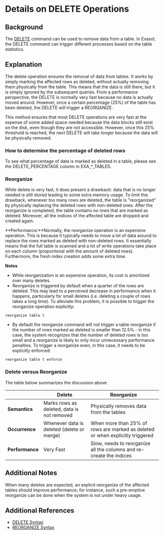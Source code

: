 # Details on DELETE Operations 
## Background

The [DELETE](https://docs.exasol.com/sql/delete.htm) command can be used to remove data from a table. In Exasol, the DELETE command can trigger different processes based on the table statistics. 

## Explanation

The delete operation ensures the removal of data from tables. It works by simply marking the affected rows as deleted, without actually removing them physically from the table. This means that the data is still there, but it is simply ignored by the subsequent queries. From a performance perspective, the DELETE is normally very fast because no data is actually moved around. However, once a certain percentage (25%) of the table has been deleted, the DELETE will trigger a REORGANIZE. 

This method ensures that most DELETE operations are very fast at the expense of some added space needed because the data blocks still exist on the disk, even though they are not accessible. However, once this 25% threshold is reached, the next DELETE will take longer because the data will be physically removed.

### How to determine the percentage of deleted rows

To see what percentage of data is marked as deleted in a table, please see the DELETE_PERCENTAGE column in EXA_*_TABLES.

### Reorganize

While delete is very fast, it does present a drawback: data that is no longer needed is still stored leading to some extra memory usage. To limit this drawback, whenever too many rows are deleted, the table is "reorganized" by physically replacing the deleted rows with non-deleted ones. After the reorganize is completed, the table contains no rows that are marked as deleted. Moreover, all the indices of the affected table are dropped and created again.

**Performance:**Normally, the reorganize operation is an expensive operation. This is because it typically needs to move a lot of data around to replace the rows marked as deleted with non-deleted rows. It essentially means that the full table is scanned and a lot of write operations take place on each column (proportional with the amount of deleted rows). Furthermore, the fresh index creation adds some extra time.

**Notes**

* While reorganization is an expensive operation, its cost is amortized over many deletes.
* Reorganize is triggered by default when a quarter of the rows are deleted. This may lead to a perceived decrease in performance when it happens, particularly for small deletes (i.e. deleting a couple of rows takes a long time). To alleviate this problem, it is possible to trigger the reorganize operation explicitly:


```"code-sql"
reorganize table t 
```
* By default the reorganize command will not trigger a table reorganize if the number of rows marked as deleted is smaller than 12.5% - in this case, the system recognizes that the number of deleted rows is too small and a reorganize is likely to only incur unnecessary performance penalties. To trigger a reorganize even, in this case, it needs to be explicitly enforced:


```"code-sql"
reorganize table t enforce
```
### Delete versus Reorganize

The table below summarizes the discussion above

|   |Delete   |Reorganize   |
|---|---|---|
|**Semantics**   |Marks rows as deleted, data is not removed   |Physically removes data from the tables   |
|**Occurrence**   |Whenever data is deleted (delete or merge)   |When more than 25% of rows are marked as deleted or when explicitly triggered   |
|**Performance**    |Very Fast   |Slow, needs to reorganize all the columns and re-create the indices   |

## Additional Notes

When many deletes are expected, an explicit reorganize of the affected tables should improve performance; for instance, such a pre-emptive reorganize can be done when the system is not under heavy usage.

## Additional References

* [DELETE Syntax](https://docs.exasol.com/sql/delete.htm)
* [REORGANIZE Syntax](https://docs.exasol.com/sql/reorganize.htm)
